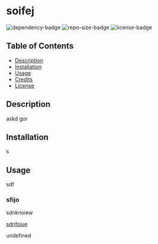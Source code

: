 # soifej

![dependency-badge](https://img.shields.io/requires/github/nvanbaak/readme-generator)
![repo-size-badge](https://img.shields.io/github/repo-size/nvanbaak/readme-generator)
![license-badge](https://img.shields.io/github/license/nvanbaak/readme-generator)

## Table of Contents
* [Description](#description)
* [Installation](#installation)
* [Usage](#usage)
* [Credits](#credits)
* [License](#license)

## Description

askd  gor

## Installation

s

## Usage

sdf

### sfijo

sdnknoiew

[sdnfoiue](./Assets/blah.png)

undefined